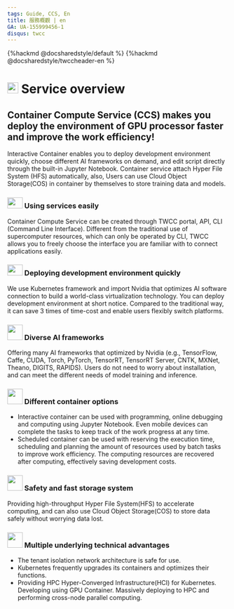 ```yaml
---
tags: Guide, CCS, En
title: 服務概觀 | en
GA: UA-155999456-1
disqus: twcc
---
```


{%hackmd @docsharedstyle/default %}
{%hackmd @docsharedstyle/twccheader-en %}

<style>
</style>

# <img class="icon" src="https://cos.twcc.ai/SYS-MANUAL/uploads/upload_0b81080da8a39866cd1e0aa0471e9552.png" width="25" height="25"> Service overview 


## Container Compute Service (CCS) makes you deploy the environment of GPU processor faster and improve the work efficiency!

Interactive Container enables you to deploy development environment quickly, choose different AI frameworks on demand, and edit script directly through the built-in Jupyter Notebook. Container service attach Hyper File System (HFS) automatically, also, Users can use Cloud Object Storage(COS) in container by themselves to store training data and models.

### <img src="https://cos.twcc.ai/SYS-MANUAL/uploads/upload_9031b03afa1291f2d95f9dbc60cf2948.png" width="35" height="25"> Using services easily 


Container Compute Service can be created through TWCC portal, API, CLI (Command Line Interface). Different from the traditional use of supercomputer resources, which can only be operated by CLI, TWCC allows you to freely choose the interface you are familiar with to connect applications easily.


### <img src="https://cos.twcc.ai/SYS-MANUAL/uploads/upload_afd344f9a1b3d0567f83a250da8b8d26.png" width="35" height="25"> Deploying development environment quickly

We use Kubernetes framework and import Nvidia that optimizes AI software connection to build a world-class virtualization technology. You can deploy development environment at short notice. Compared to the traditional way, it can save 3 times of time-cost and enable users flexibly switch platforms.

### <img src="https://cos.twcc.ai/SYS-MANUAL/uploads/upload_d404fdf4e28033ae3c6185c87888ab51.png" width="35" heigh="25"> Diverse AI frameworks

Offering many AI frameworks that optimized by Nvidia (e.g., TensorFlow, Caffe, CUDA, Torch, PyTorch, TensorRT, TensorRT Server, CNTK, MXNet, Theano, DIGITS, RAPIDS). Users do not need to worry about installation, and can meet the different needs of model training and inference.

### <img src="https://cos.twcc.ai/SYS-MANUAL/uploads/upload_cb712cc256270388197b36fdb9757d68.png" width="35" heigh="25"> Different container options

- Interactive container can be used with programming, online debugging and computing using Jupyter Notebook. Even mobile devices can complete the tasks to keep track of the work progress at any time.
- Scheduled container can be used with reserving the execution time, scheduling and planning the amount of resources used by batch tasks to improve work efficiency. The computing resources are recovered after computing, effectively saving development costs.


### <img src="https://cos.twcc.ai/SYS-MANUAL/uploads/upload_22d79d4fc2df0425c3f9c9e1e0591396.png" width="35" heigh="25"> Safety and fast storage system

Providing high-throughput Hyper File System(HFS) to accelerate computing, and can also use Cloud Object Storage(COS) to store data safely without worrying data lost. 

### <img src="https://cos.twcc.ai/SYS-MANUAL/uploads/upload_b5b69c51d21e91a714e4152465fed59e.png" width="35" heigh="25"> Multiple underlying technical advantages


- The tenant isolation network architecture is safe for use.
- Kubernetes frequently upgrades its containers and optimizes their functions.
- Providing HPC Hyper-Converged Infrastructure(HCI) for Kubernetes. Developing using GPU Container. Massively deploying to HPC and performing cross-node parallel computing.

